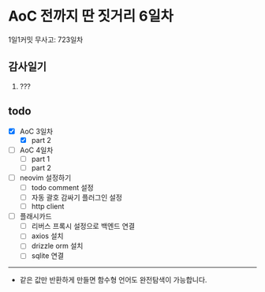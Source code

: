 # AoC 전까지 딴 짓거리 6일차

1일1커밋 무사고: 723일차

## 감사일기

1. ???

## todo

- [x] AoC 3일차
  - [x] part 2
- [ ] AoC 4일차
  - [ ] part 1
  - [ ] part 2
- [ ] neovim 설정하기
  - [ ] todo comment 설정
  - [ ] 자동 괄호 감싸기 플러그인 설정
  - [ ] http client
- [ ] 플래시카드
  - [ ] 리버스 프록시 설정으로 백엔드 연결
  - [ ] axios 설치
  - [ ] drizzle orm 설치
  - [ ] sqlite 연결

---

- 같은 값만 반환하게 만들면 함수형 언어도 완전탐색이 가능합니다.
